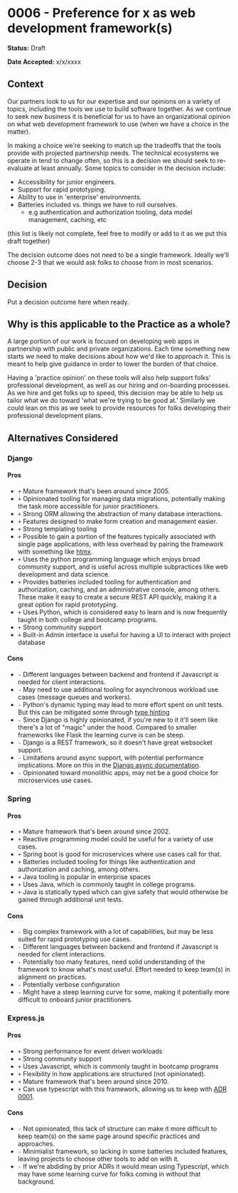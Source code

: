 # 0006 - Preference for x as web development framework(s)

**Status:** Draft

**Date Accepted:** x/x/xxxx

## Context

Our partners look to us for our expertise and our opinions on a variety of topics, including the tools we use to build software together. As we continue to seek new business it is beneficial for us to have an organizational opinion on what web development framework to use (when we have a choice in the matter).

In making a choice we're seeking to match up the tradeoffs that the tools provide with projected partnership needs. The technical ecosystems we operate in tend to change often, so this is a decision we should seek to re-evaluate at least annually. Some topics to consider in the decision include:

- Accessibility for junior engineers.
- Support for rapid prototyping.
- Ability to use in 'enterprise' environments.
- Batteries included vs. things we have to roll ourselves.
  - e.g authentication and authorization tooling, data model management, caching, etc

(this list is likely not complete, feel free to modify or add to it as we put this draft together)

The decision outcome does not need to be a single framework. Ideally we'll choose 2-3 that we would ask folks to choose from in most scenarios.

## Decision

Put a decision outcome here when ready.

## Why is this applicable to the Practice as a whole?

A large portion of our work is focused on developing web apps in partnership with public and private organizations. Each time something new starts we need to make decisions about how we'd like to approach it. This is meant to help give guidance in order to lower the burden of that choice.

Having a 'practice opinion' on these tools will also help support folks' professional development, as well as our hiring and on-boarding processes. As we hire and get folks up to speed, this decision may be able to help us tailor what we do toward 'what we're trying to be good at.' Similarly we could lean on this as we seek to provide resources for folks developing their professional development plans.

## Alternatives Considered

### Django

#### Pros

- `+` Mature framework that's been around since 2005.
- `+` Opinionated tooling for managing data migrations, potentially making the task more accessible for junior practitioners.
- `+` Strong ORM allowing the abstraction of many database interactions.
- `+` Features designed to make form creation and management easier.
- `+` Strong templating tooling
- `+` Possible to gain a portion of the features typically associated with single page applications, with less overhead by pairing the framework with something like [htmx](https://htmx.org/).
- `+` Uses the python programming language which enjoys broad community support, and is useful across multiple subpractices like web development and data science.
- `+` Provides batteries included tooling for authentication and authorization, caching, and an administrative console, among others. These make it easy to create a secure REST API quickly, making it a great option for rapid prototyping.
- `+` Uses Python, which is considered easy to learn and is now frequently taught in both college and bootcamp programs.
- `+` Strong community support
- `+` Built-in Admin interface is useful for having a UI to interact with project database

#### Cons

- `-` Different languages between backend and frontend if Javascript is needed for client interactions.
- `-` May need to use additional tooling for asynchronous workload use cases (message queues and workers).
- `-` Python's dynamic typing may lead to more effort spent on unit tests. But this can be mitigated some through [type hinting](https://docs.python.org/3/library/typing.html)
- `-` Since Django is highly opinionated, if you're new to it it'll seem like there's a lot of "magic" under the hood. Compared to smaller frameworks like Flask the learning curve is can be steep.
- `-` Django is a REST framework, so it doesn't have great websocket support.
- `-` Limitations around async support, with potential performance implications. More on this in the [Django async documentation](https://docs.djangoproject.com/en/4.2/topics/async/).
- `-` Opinionated toward monolithic apps, may not be a good choice for microservices use cases.

### Spring

#### Pros

- `+` Mature framework that's been around since 2002.
- `+` Reactive programming model could be useful for a variety of use cases.
- `+` Spring boot is good for microservices where use cases call for that.
- `+` Batteries included tooling for things like authentication and authorization and caching, among others.
- `+` Java tooling is popular in enterprise spaces
- `+` Uses Java, which is commonly taught in college programs.
- `+` Java is statically typed which can give safety that would otherwise be gained through additional unit tests.

#### Cons

- `-` Big complex framework with a lot of capabilities, but may be less suited for rapid prototyping use cases.
- `-` Different languages between backend and frontend if Javascript is needed for client interactions.
- `-` Potentially too many features, need solid understanding of the framework to know what's most useful. Effort needed to keep team(s) in alignment on practices.
- `-` Potentially verbose configuration
- `-` Might have a steep learning curve for some, making it potentially more difficult to onboard junior practitioners.

### Express.js

#### Pros

- `+` Strong performance for event driven workloads
- `+` Strong community support
- `+` Uses Javascript, which is commonly taught in bootcamp programs
- `+` Flexibility in how applications are structured (not opinionated).
- `+` Mature framework that's been around since 2010.
- `+` Can use typescript with this framework, allowing us to keep with [ADR 0001](https://playbook.truss.dev/docs/appeng/adrs/use-typescript).

#### Cons

- `-` Not opinionated, this lack of structure can make it more difficult to keep team(s) on the same page around specific practices and approaches.
- `-` Minimialist framework, so lacking in some batteries included features, leaving projects to choose other tools to add on with it.
- `-` If we're abdiding by prior ADRs it would mean using Typescript, which may have some learning curve for folks coming in without that background.
